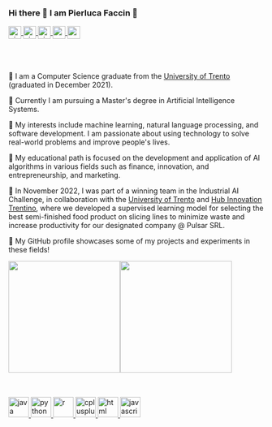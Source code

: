 ### Hi there 👋 I am Pierluca Faccin :eyes:
<a href="https://github.com/pierlucafaccin">
  <img align="center" alt="pierlucafaccin's Github" height="25px" src="https://img.shields.io/badge/GitHub-100000?style=for-the-badge&logo=github&logoColor=white" />
</a>
<a href="https://instagram.com/pierlucafaccin/">
  <img align="center" alt="pierlucafaccin's Instagram" height="25px" src="https://img.shields.io/badge/Instagram-E4405F?style=for-the-badge&logo=instagram&logoColor=white" />
</a>
<a href="https://facebook.com/pierlucafaccin/">
  <img align="center" alt="pierlucafaccin's Facebook" height="25px" src="https://img.shields.io/badge/Facebook-1877F2?style=for-the-badge&logo=facebook&logoColor=white" />
</a>
<a href="https://support.apple.com/macos">
  <img align="center" height="25px" src="https://img.shields.io/badge/mac%20os-000000?style=for-the-badge&logo=apple&logoColor=white" />
</a>
<a href="https://www.apple.com">
  <img align="center" height="25px" src="https://img.shields.io/badge/iOS-000000?style=for-the-badge&logo=ios&logoColor=white" />
</a>
<br/>
<br/>
<br/>
<br/>

:green_book: I am a Computer Science graduate from the <a href="https://www.unitn.it">University of Trento</a> (graduated in December 2021).

:closed_book: Currently I am pursuing a Master's degree in Artificial Intelligence Systems. 

:orange_book: My interests include machine learning, natural language processing, and software development. I am passionate about using technology to solve real-world problems and improve people's lives. 

:notebook: My educational path is focused on the development and application of AI algorithms in various fields such as finance, innovation, and entrepreneurship, and marketing. 

:notebook_with_decorative_cover: In November 2022, I was part of a winning team in the Industrial AI Challenge, in collaboration with the <a href="https://www.unitn.it">University of Trento</a> and <a href="https://www.trentinoinnovation.eu">Hub Innovation Trentino</a>, where we developed a supervised learning model for selecting the best semi-finished food product on slicing lines to minimize waste and increase productivity for our designated company @ Pulsar SRL. 

:blue_book: My GitHub profile showcases some of my projects and experiments in these fields!

<div style="display: flex;">
  <img src="https://github-readme-stats.vercel.app/api?username=pierlucafaccin&show_icons=true&theme=dark" height=220px>
  <img src="https://github-readme-stats.vercel.app/api/top-langs/?username=pierlucafaccin&layout=compact&theme=dark" height=220px>
</div>

<br/>
<br/>

<p align="left">
  <a href="https://www.java.com/it/" target="_blank" rel="noreferrer"><img src="https://img.shields.io/badge/Java-ED8B00?style=for-the-badge&logo=java&logoColor=white" alt="java" height="40px"/>
  </a>
  <a href="https://www.python.org" target="_blank" rel="noreferrer"><img src="https://img.shields.io/badge/Python-3776AB?style=for-the-badge&logo=python&logoColor=white" alt="python" height="40px"/>
  </a>
  <a href="https://www.r-project.org" target="_blank" rel="noreferrer"><img src="https://img.shields.io/badge/R-276DC3?style=for-the-badge&logo=r&logoColor=white" alt="r" height="40px"/>
  </a>
    <a href="https://cplusplus.com" target="_blank" rel="noreferrer"><img src="https://img.shields.io/badge/C%2B%2B-00599C?style=for-the-badge&logo=c%2B%2B&logoColor=white" alt="cplusplus" height="40px"/>
  </a>
    <a href="https://html.com" target="_blank" rel="noreferrer"><img src="https://img.shields.io/badge/HTML-239120?style=for-the-badge&logo=html5&logoColor=white" alt="html" height="40px"/>
    <a href="https://www.javascript.com" target="_blank" rel="noreferrer"><img src="https://img.shields.io/badge/JavaScript-323330?style=for-the-badge&logo=javascript&logoColor=F7DF1E" alt="javascript" height="40px"/>
  </a>
</p>

